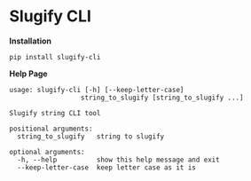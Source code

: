 # Slugify CLI

**Installation**

```
pip install slugify-cli
```

**Help Page** 

```
usage: slugify-cli [-h] [--keep-letter-case]
                  string_to_slugify [string_to_slugify ...]

Slugify string CLI tool

positional arguments:
  string_to_slugify   string to slugify

optional arguments:
  -h, --help          show this help message and exit
  --keep-letter-case  keep letter case as it is
```
